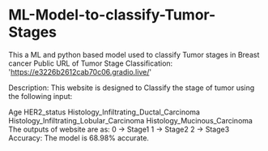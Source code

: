 # ML-Model-to-classify-Tumor-Stages
This a ML and python based model used to classify Tumor stages in Breast cancer
Public URL of Tumor Stage Classification:
'https://e3226b2612cab70c06.gradio.live/'

Description:
This website is designed to Classify the stage of tumor using the following input:

Age
HER2_status
Histology_Infiltrating_Ductal_Carcinoma
Histology_Infiltrating_Lobular_Carcinoma
Histology_Mucinous_Carcinoma The outputs of website are as:
0 -> Stage1
1 -> Stage2
2 -> Stage3
Accuracy:
The model is 68.98% accurate.



